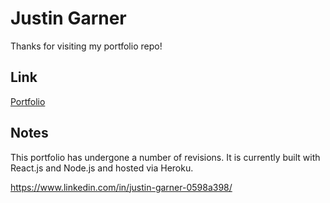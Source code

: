 # Justin Garner

Thanks for visiting my portfolio repo! 

## Link

[Portfolio](https://justin-g-portfolio.herokuapp.com/)

## Notes

This portfolio has undergone a number of revisions. It is currently built with React.js and Node.js and hosted via Heroku.


https://www.linkedin.com/in/justin-garner-0598a398/
